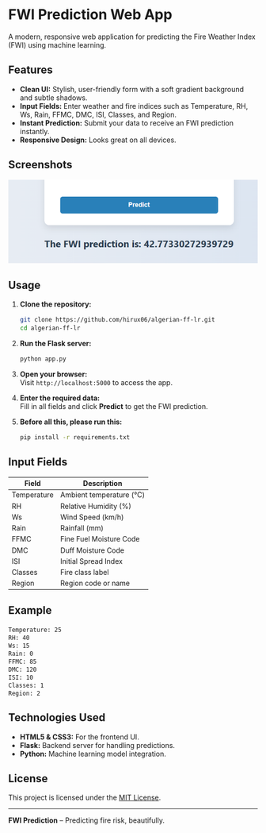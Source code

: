﻿# FWI Prediction Web App

A modern, responsive web application for predicting the Fire Weather Index (FWI) using machine learning.

## Features

- **Clean UI:** Stylish, user-friendly form with a soft gradient background and subtle shadows.
- **Input Fields:** Enter weather and fire indices such as Temperature, RH, Ws, Rain, FFMC, DMC, ISI, Classes, and Region.
- **Instant Prediction:** Submit your data to receive an FWI prediction instantly.
- **Responsive Design:** Looks great on all devices.

## Screenshots

![FWI Prediction Form Screenshot](./screenshot.png)

## Usage

1. **Clone the repository:**
    ```bash
    git clone https://github.com/hirux06/algerian-ff-lr.git
    cd algerian-ff-lr
    ```

2. **Run the Flask server:**
    ```bash
    python app.py
    ```

3. **Open your browser:**  
    Visit `http://localhost:5000` to access the app.

4. **Enter the required data:**  
    Fill in all fields and click **Predict** to get the FWI prediction.

5. **Before all this, please run this:**
    ```bash
    pip install -r requirements.txt
    ```

## Input Fields

| Field        | Description                |
|--------------|---------------------------|
| Temperature  | Ambient temperature (°C)  |
| RH           | Relative Humidity (%)     |
| Ws           | Wind Speed (km/h)         |
| Rain         | Rainfall (mm)             |
| FFMC         | Fine Fuel Moisture Code   |
| DMC          | Duff Moisture Code        |
| ISI          | Initial Spread Index      |
| Classes      | Fire class label          |
| Region       | Region code or name       |

## Example

```text
Temperature: 25
RH: 40
Ws: 15
Rain: 0
FFMC: 85
DMC: 120
ISI: 10
Classes: 1
Region: 2
```

## Technologies Used

- **HTML5 & CSS3:** For the frontend UI.
- **Flask:** Backend server for handling predictions.
- **Python:** Machine learning model integration.

## License

This project is licensed under the [MIT License](LICENSE.md).

---

**FWI Prediction** – Predicting fire risk, beautifully.
